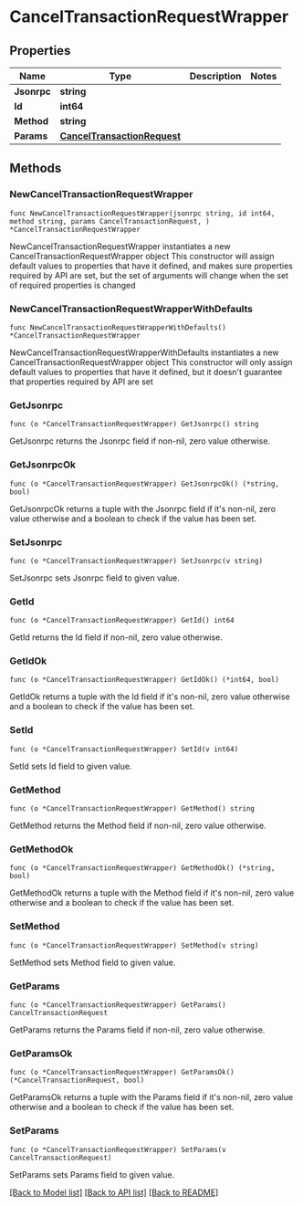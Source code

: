 # CancelTransactionRequestWrapper

## Properties

Name | Type | Description | Notes
------------ | ------------- | ------------- | -------------
**Jsonrpc** | **string** |  | 
**Id** | **int64** |  | 
**Method** | **string** |  | 
**Params** | [**CancelTransactionRequest**](CancelTransactionRequest.md) |  | 

## Methods

### NewCancelTransactionRequestWrapper

`func NewCancelTransactionRequestWrapper(jsonrpc string, id int64, method string, params CancelTransactionRequest, ) *CancelTransactionRequestWrapper`

NewCancelTransactionRequestWrapper instantiates a new CancelTransactionRequestWrapper object
This constructor will assign default values to properties that have it defined,
and makes sure properties required by API are set, but the set of arguments
will change when the set of required properties is changed

### NewCancelTransactionRequestWrapperWithDefaults

`func NewCancelTransactionRequestWrapperWithDefaults() *CancelTransactionRequestWrapper`

NewCancelTransactionRequestWrapperWithDefaults instantiates a new CancelTransactionRequestWrapper object
This constructor will only assign default values to properties that have it defined,
but it doesn't guarantee that properties required by API are set

### GetJsonrpc

`func (o *CancelTransactionRequestWrapper) GetJsonrpc() string`

GetJsonrpc returns the Jsonrpc field if non-nil, zero value otherwise.

### GetJsonrpcOk

`func (o *CancelTransactionRequestWrapper) GetJsonrpcOk() (*string, bool)`

GetJsonrpcOk returns a tuple with the Jsonrpc field if it's non-nil, zero value otherwise
and a boolean to check if the value has been set.

### SetJsonrpc

`func (o *CancelTransactionRequestWrapper) SetJsonrpc(v string)`

SetJsonrpc sets Jsonrpc field to given value.


### GetId

`func (o *CancelTransactionRequestWrapper) GetId() int64`

GetId returns the Id field if non-nil, zero value otherwise.

### GetIdOk

`func (o *CancelTransactionRequestWrapper) GetIdOk() (*int64, bool)`

GetIdOk returns a tuple with the Id field if it's non-nil, zero value otherwise
and a boolean to check if the value has been set.

### SetId

`func (o *CancelTransactionRequestWrapper) SetId(v int64)`

SetId sets Id field to given value.


### GetMethod

`func (o *CancelTransactionRequestWrapper) GetMethod() string`

GetMethod returns the Method field if non-nil, zero value otherwise.

### GetMethodOk

`func (o *CancelTransactionRequestWrapper) GetMethodOk() (*string, bool)`

GetMethodOk returns a tuple with the Method field if it's non-nil, zero value otherwise
and a boolean to check if the value has been set.

### SetMethod

`func (o *CancelTransactionRequestWrapper) SetMethod(v string)`

SetMethod sets Method field to given value.


### GetParams

`func (o *CancelTransactionRequestWrapper) GetParams() CancelTransactionRequest`

GetParams returns the Params field if non-nil, zero value otherwise.

### GetParamsOk

`func (o *CancelTransactionRequestWrapper) GetParamsOk() (*CancelTransactionRequest, bool)`

GetParamsOk returns a tuple with the Params field if it's non-nil, zero value otherwise
and a boolean to check if the value has been set.

### SetParams

`func (o *CancelTransactionRequestWrapper) SetParams(v CancelTransactionRequest)`

SetParams sets Params field to given value.



[[Back to Model list]](../README.md#documentation-for-models) [[Back to API list]](../README.md#documentation-for-api-endpoints) [[Back to README]](../README.md)


